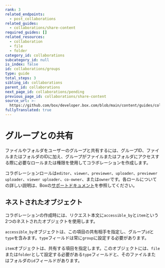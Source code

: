 ```yaml
---
rank: 3
related_endpoints:
  - post_collaborations
related_guides:
  - collaborations/share-content
required_guides: []
related_resources:
  - collaboration
  - file
  - folder
category_id: collaborations
subcategory_id: null
is_index: false
id: collaborations/groups
type: guide
total_steps: 3
sibling_id: collaborations
parent_id: collaborations
next_page_id: collaborations/pending
previous_page_id: collaborations/share-content
source_url: >-
  https://github.com/box/developer.box.com/blob/main/content/guides/collaborations/groups.md
fullyTranslated: true
---
```

# グループとの共有

ファイルやフォルダをユーザーのグループと共有するには、グループID、ファイルまたはフォルダのIDに加え、グループがファイルまたはフォルダにアクセスする際に必要なロールまたは権限を使用してコラボレーションを作成します。

<Samples id="post_collaborations" variant="group">

</Samples>

<Message>

コラボレーションロールは`editor`、`viewer`、`previewer`、`uploader`、`previewer uploader`、`viewer uploader`、`co-owner`、または`owner`です。各ロールについての詳しい説明は、Boxの[サポートドキュメント][support documentation]を参照してください。

</Message>

## ネストされたオブジェクト

コラボレーションの作成時には、リクエスト本文に`accessible_by`と`item`という2つのネストされたオブジェクトを使用します。

`accessible_by`オブジェクトは、この項目の共有相手を指定し、グループ`id`と`type`を含みます。`type`フィールドは常に`group`に設定する必要があります。

`item`オブジェクトは、共有する項目を指定します。このオブジェクトには、`file`または`folder`として設定する必要がある`type`フィールドと、そのファイルまたはフォルダの`id`フィールドがあります。

<!-- i18n-enable localize-links -->

[support documentation]: https://support.box.com/hc/ja/articles/360044196413-コラボレータの権限レベルについて

<!-- i18n-disable localize-links -->

